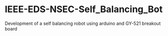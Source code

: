 # IEEE-EDS-NSEC-Self_Balancing_Bot
Development of a self balancing robot using arduino and GY-521 breakout board
